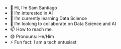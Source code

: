 - 👋 Hi, I’m Sam Santiago
- 👀 I’m interested in AI
- 🌱 I’m currently learning Data Science
- 💞️ I’m looking to collaborate on Data Science and AI
- 📫 How to reach me.
- 😄 Pronouns: He/Him
- ⚡ Fun fact: I am a tech entusiast

<!---
SamS21407/SamS21407 is a ✨ special ✨ repository because its `README.md` (this file) appears on your GitHub profile.
You can click the Preview link to take a look at your changes.
--->
